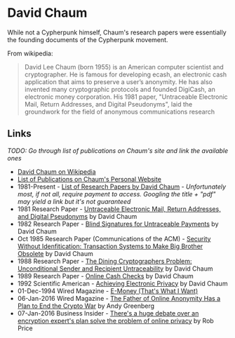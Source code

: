 
# David Chaum

While not a Cypherpunk himself, Chaum's research papers were essentially the founding documents of the Cypherpunk movement.

From wikipedia:

> David Lee Chaum (born 1955) is an American computer scientist and cryptographer. He is famous for developing ecash, an electronic cash application that aims to preserve a user’s anonymity. He has also invented many cryptographic protocols and founded DigiCash, an electronic money corporation. His 1981 paper, "Untraceable Electronic Mail, Return Addresses, and Digital Pseudonyms", laid the groundwork for the field of anonymous communications research

## Links

_TODO: Go through list of publications on Chaum's site and link the available ones_

* [David Chaum on Wikipedia](https://en.wikipedia.org/wiki/David_Chaum)
* [List of Publications on Chaum's Personal Website](http://www.chaum.com/publications/publications.html#swi)
* 1981-Present - [List of Research Papers by David Chaum](http://dblp.uni-trier.de/pers/hd/c/Chaum:David) - _Unfortunately most, if not all, require payment to access. Googling the title + "pdf" may yield a link but it's not guaranteed_
* 1981 Research Paper - [Untraceable Electronic Mail, Return Addresses, and Digital Pseudonyms](http://nakamotoinstitute.org/static/docs/untraceable-electronic-mail.pdf) by David Chaum
* 1982 Research Paper - [Blind Signatures for Untraceable Payments](http://sceweb.sce.uhcl.edu/yang/teaching/csci5234WebSecurityFall2011/Chaum-blind-signatures.PDF) by David Chaum
* Oct 1985 Research Paper (Communications of the ACM) - [Security Without Idenfitication: Transaction Systems to Make Big Brother Obsolete](https://www.cs.ru.nl/~jhh/pub/secsem/chaum1985bigbrother.pdf) by David Chaum
* 1988 Research Paper - [The Dining Cryptographers Problem: Unconditional Sender and Recipient Untraceability](https://www.cise.ufl.edu/~nemo/anonymity/papers/chaum-dc.pdf) by David Chaum
* 1989 Research Paper - [Online Cash Checks](http://nakamotoinstitute.org/online-cash-checks/) by David Chaum
* 1992 Scientific American - [Achieving Electronic Privacy](http://www.chaum.com/publications/ScientificAmerican-AEP.pdf) by David Chaum
* 01-Dec-1994 Wired Magazine - [E-Money (That's What I Want)](https://www.wired.com/1994/12/emoney/)
* 06-Jan-2016 Wired Magazine - [The Father of Online Anonymity Has a Plan to End the Crypto War](https://www.wired.com/2016/01/david-chaum-father-of-online-anonymity-plan-to-end-the-crypto-wars/) by Andy Greenberg
* 07-Jan-2016 Business Insider - [There's a huge debate over an encryption expert's plan solve the problem of online privacy](http://www.businessinsider.com/david-chaum-privategrity-proposal-furious-debate-privacy-cryptography-privacy-cmix-2016-1?IR=T) by Rob Price
